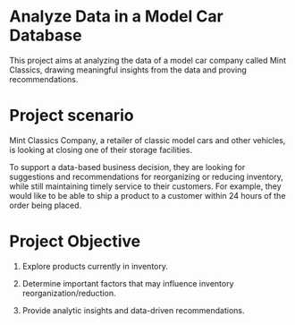 # Analyze Data in a Model Car Database 
This project aims at analyzing the data of a model car company called Mint Classics, drawing meaningful insights from the data and proving recommendations.

# Project scenario
Mint Classics Company, a retailer of classic model cars and other vehicles, is looking at closing one of their storage facilities. 

To support a data-based business decision, they are looking for suggestions and recommendations for reorganizing or reducing inventory, while still maintaining timely service to their customers. For example, they would like to be able to ship a product to a customer within 24 hours of the order being placed.

# Project Objective
1. Explore products currently in inventory.

2. Determine important factors that may influence inventory reorganization/reduction.

3. Provide analytic insights and data-driven recommendations.
